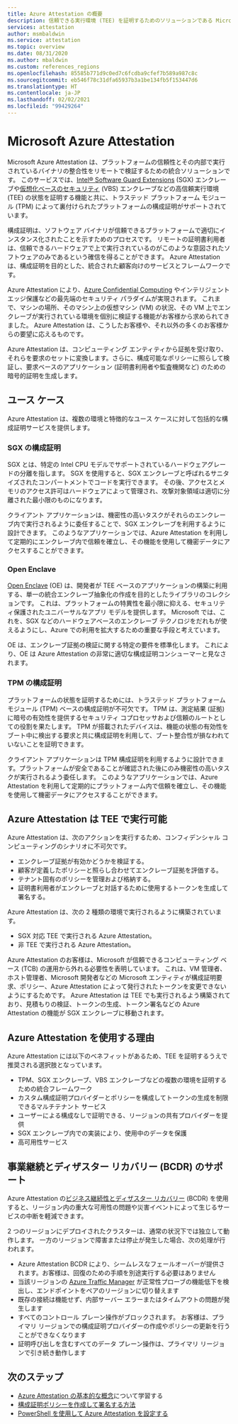 ```yaml
---
title: Azure Attestation の概要
description: 信頼できる実行環境 (TEE) を証明するためのソリューションである Microsoft Azure Attestation の概要
services: attestation
author: msmbaldwin
ms.service: attestation
ms.topic: overview
ms.date: 08/31/2020
ms.author: mbaldwin
ms.custom: references_regions
ms.openlocfilehash: 85585b771d9c0ed7c6fcdba9cfef7b589a987c8c
ms.sourcegitcommit: eb546f78c31dfa65937b3a1be134fb5f153447d6
ms.translationtype: HT
ms.contentlocale: ja-JP
ms.lasthandoff: 02/02/2021
ms.locfileid: "99429264"
---
```

# <a name="microsoft-azure-attestation"></a>Microsoft Azure Attestation 

Microsoft Azure Attestation は、プラットフォームの信頼性とその内部で実行されているバイナリの整合性をリモートで検証するための統合ソリューションです。 このサービスでは、[Intel® Software Guard Extensions](https://www.intel.com/content/www/us/en/architecture-and-technology/software-guard-extensions.html) (SGX) エンクレーブや[仮想化ベースのセキュリティ](/windows-hardware/design/device-experiences/oem-vbs) (VBS) エンクレーブなどの高信頼実行環境 (TEE) の状態を証明する機能と共に、トラステッド プラットフォーム モジュール (TPM) によって裏付けられたプラットフォームの構成証明がサポートされています。 

構成証明は、ソフトウェア バイナリが信頼できるプラットフォームで適切にインスタンス化されたことを示すためのプロセスです。 リモートの証明書利用者は、信頼できるハードウェアで上で実行されているのがこのような意図されたソフトウェアのみであるという確信を得ることができます。 Azure Attestation は、構成証明を目的とした、統合された顧客向けのサービスとフレームワークです。

Azure Attestation により、[Azure Confidential Computing](../confidential-computing/overview.md) やインテリジェント エッジ保護などの最先端のセキュリティ パラダイムが実現されます。 これまで、マシンの場所、そのマシン上の仮想マシン (VM) の状況、その VM 上でエンクレーブが実行されている環境を個別に検証する機能がお客様から求められてきました。 Azure Attestation は、こうしたお客様や、それ以外の多くのお客様からの要望に応えるものです。

Azure Attestation は、コンピューティング エンティティから証拠を受け取り、それらを要求のセットに変換します。さらに、構成可能なポリシーに照らして検証し、要求ベースのアプリケーション (証明書利用者や監査機関など) のための暗号的証明を生成します。

## <a name="use-cases"></a>ユース ケース

Azure Attestation は、複数の環境と特徴的なユース ケースに対して包括的な構成証明サービスを提供します。

### <a name="sgx-attestation"></a>SGX の構成証明

SGX とは、特定の Intel CPU モデルでサポートされているハードウェアグレードの分離を指します。 SGX を使用すると、SGX エンクレーブと呼ばれるサニタイズされたコンパートメントでコードを実行できます。 その後、アクセスとメモリのアクセス許可はハードウェアによって管理され、攻撃対象領域は適切に分離された最小限のものになります。

クライアント アプリケーションは、機密性の高いタスクがそれらのエンクレーブ内で実行されるように委任することで、SGX エンクレーブを利用するように設計できます。 このようなアプリケーションでは、Azure Attestation を利用して定期的にエンクレーブ内で信頼を確立し、その機能を使用して機密データにアクセスすることができます。

### <a name="open-enclave"></a>Open Enclave
[Open Enclave](https://openenclave.io/sdk/) (OE) は、開発者が TEE ベースのアプリケーションの構築に利用する、単一の統合エンクレーブ抽象化の作成を目的としたライブラリのコレクションです。 これは、プラットフォームの特異性を最小限に抑える、セキュリティ保護されたユニバーサルなアプリ モデルを提供します。 Microsoft では、これを、SGX などのハードウェアベースのエンクレーブ テクノロジをだれもが使えるようにし、Azure での利用を拡大するための重要な手段と考えています。

OE は、エンクレーブ証拠の検証に関する特定の要件を標準化します。 これにより、OE は Azure Attestation の非常に適切な構成証明コンシューマーと見なされます。

### <a name="tpm-attestation"></a>TPM の構成証明 

プラットフォームの状態を証明するためには、トラステッド プラットフォーム モジュール (TPM) ベースの構成証明が不可欠です。 TPM は、測定結果 (証拠) に暗号の有効性を提供するセキュリティ コプロセッサおよび信頼のルートとしての役割を果たします。 TPM が搭載されたデバイスは、機能の状態の有効性をブート中に検出する要求と共に構成証明を利用して、ブート整合性が損なわれていないことを証明できます。 

クライアント アプリケーションは TPM 構成証明を利用するように設計できます。プラットフォームが安全であることが確認された後にのみ機密性の高いタスクが実行されるよう委任します。 このようなアプリケーションでは、Azure Attestation を利用して定期的にプラットフォーム内で信頼を確立し、その機能を使用して機密データにアクセスすることができます。

## <a name="azure-attestation-can-run-in-a-tee"></a>Azure Attestation は TEE で実行可能

Azure Attestation は、次のアクションを実行するため、コンフィデンシャル コンピューティングのシナリオに不可欠です。

- エンクレーブ証拠が有効かどうかを検証する。
- 顧客が定義したポリシーと照らし合わせてエンクレーブ証拠を評価する。
- テナント固有のポリシーを管理および格納する。
- 証明書利用者がエンクレーブと対話するために使用するトークンを生成して署名する。

Azure Attestation は、次の 2 種類の環境で実行されるように構築されています。
- SGX 対応 TEE で実行される Azure Attestation。
- 非 TEE で実行される Azure Attestation。

Azure Attestation のお客様は、Microsoft が信頼できるコンピューティング ベース (TCB) の運用から外れる必要性を表明しています。 これは、VM 管理者、ホスト管理者、Microsoft 開発者などの Microsoft エンティティが構成証明要求、ポリシー、Azure Attestation によって発行されたトークンを変更できないようにするためです。 Azure Attestation は TEE でも実行されるよう構築されており、見積もりの検証、トークンの生成、トークン署名などの Azure Attestation の機能が SGX エンクレーブに移動されます。

## <a name="why-use-azure-attestation"></a>Azure Attestation を使用する理由

Azure Attestation には以下のベネフィットがあるため、TEE を証明するうえで推奨される選択肢となっています。 

- TPM、SGX エンクレーブ、VBS エンクレーブなどの複数の環境を証明するための統合フレームワーク 
- カスタム構成証明プロバイダーとポリシーを構成してトークンの生成を制限できるマルチテナント サービス
- ユーザーによる構成なしで証明できる、リージョンの共有プロバイダーを提供
- SGX エンクレーブ内での実装により、使用中のデータを保護
- 高可用性サービス 

## <a name="business-continuity-and-disaster-recovery-bcdr-support"></a>事業継続とディザスター リカバリー (BCDR) のサポート

Azure Attestation の[ビジネス継続性とディザスター リカバリー](../best-practices-availability-paired-regions.md) (BCDR) を使用すると、リージョン内の重大な可用性の問題や災害イベントによって生じるサービスの中断を軽減できます。

2 つのリージョンにデプロイされたクラスターは、通常の状況下では独立して動作します。 一方のリージョンで障害または停止が発生した場合、次の処理が行われます。

- Azure Attestation BCDR により、シームレスなフェールオーバーが提供されます。お客様は、回復のための手順を別途実行する必要はありません
- 当該リージョンの [Azure Traffic Manager](../traffic-manager/index.yml) が正常性プローブの機能低下を検出し、エンドポイントをペアのリージョンに切り替えます
- 既存の接続は機能せず、内部サーバー エラーまたはタイムアウトの問題が発生します
- すべてのコントロール プレーン操作がブロックされます。 お客様は、プライマリ リージョンでの構成証明プロバイダーの作成やポリシーの更新を行うことができなくなります
- 証明呼び出しを含むすべてのデータ プレーン操作は、プライマリ リージョンで引き続き動作します

## <a name="next-steps"></a>次のステップ
- [Azure Attestation の基本的な概念](basic-concepts.md)について学習する
- [構成証明ポリシーを作成して署名する方法](author-sign-policy.md)
- [PowerShell を使用して Azure Attestation を設定する](quickstart-powershell.md)
